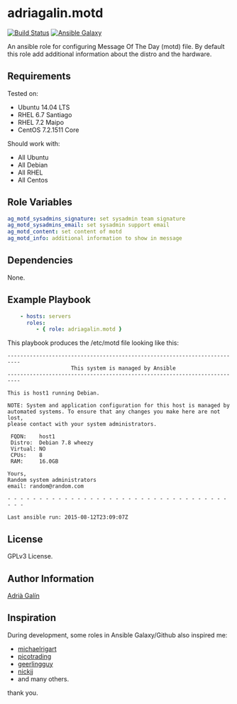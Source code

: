 adriagalin.motd
===============

[![Build Status](https://travis-ci.org/adriagalin/ansible.motd.svg?branch=master)](https://travis-ci.org/adriagalin/ansible.motd) [![Ansible Galaxy](http://img.shields.io/badge/ansible--galaxy-motd-blue.svg)](https://galaxy.ansible.com/list#/roles/4779)

An ansible role for configuring Message Of The Day (motd) file. By default this role add additional information about the distro and the hardware.

Requirements
------------

Tested on:

-	Ubuntu 14.04 LTS
-	RHEL 6.7 Santiago
-	RHEL 7.2 Maipo
-	CentOS 7.2.1511 Core

Should work with:

-	All Ubuntu
-	All Debian
-	All RHEL
-	All Centos

Role Variables
--------------

```yaml
ag_motd_sysadmins_signature: set sysadmin team signature
ag_motd_sysadmins_email: set sysadmin support email
ag_motd_content: set content of motd
ag_motd_info: additional information to show in message
```

Dependencies
------------

None.

Example Playbook
----------------

```yaml
    - hosts: servers
      roles:
         - { role: adriagalin.motd }
```

This playbook produces the /etc/motd file looking like this:

```
--------------------------------------------------------------------------
                    This system is managed by Ansible
--------------------------------------------------------------------------

This is host1 running Debian.

NOTE: System and application configuration for this host is managed by
automated systems. To ensure that any changes you make here are not lost,
please contact with your system administrators.

 FQDN:    host1
 Distro:  Debian 7.8 wheezy
 Virtual: NO
 CPUs:    8
 RAM:     16.0GB

Yours,
Random system administrators
email: random@random.com

- - - - - - - - - - - - - - - - - - - - - - - - - - - - - - - - - - - - - -

Last ansible run: 2015-08-12T23:09:07Z
```

License
-------

GPLv3 License.

Author Information
------------------

[Adrià Galín](http://www.adriagalin.com)

Inspiration
-----------

During development, some roles in Ansible Galaxy/Github also inspired me:

-	[michaelrigart](https://github.com/michaelrigart/ansible-role-motd)
-	[picotrading](https://github.com/picotrading/ansible-motd)
-	[geerlingguy](https://github.com/geerlingguy/ansible-role-mysql)
-	[nickjj](https://github.com/nickjj/ansible-locale)
-	and many others.

thank you.
